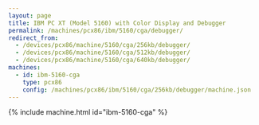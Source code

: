 ```yaml
---
layout: page
title: IBM PC XT (Model 5160) with Color Display and Debugger
permalink: /machines/pcx86/ibm/5160/cga/debugger/
redirect_from:
  - /devices/pcx86/machine/5160/cga/256kb/debugger/
  - /devices/pcx86/machine/5160/cga/512kb/debugger/
  - /devices/pcx86/machine/5160/cga/640kb/debugger/
machines:
  - id: ibm-5160-cga
    type: pcx86
    config: /machines/pcx86/ibm/5160/cga/256kb/debugger/machine.json
---
```


{% include machine.html id="ibm-5160-cga" %}

